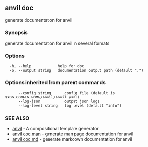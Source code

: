 ## anvil doc

generate documentation for anvil

### Synopsis

generate documentation for anvil in several formats

### Options

```
  -h, --help            help for doc
  -o, --output string   documentation output path (default ".")
```

### Options inherited from parent commands

```
      --config string      config file (default is $XDG_CONFIG_HOME/anvil/anvil.yaml)
      --log-json           output json logs
      --log-level string   log level (default "info")
```

### SEE ALSO

* [anvil](anvil.md)	 - A compositional template generator
* [anvil doc man](anvil_doc_man.md)	 - generate man page documentation for anvil
* [anvil doc md](anvil_doc_md.md)	 - generate markdown documentation for anvil

